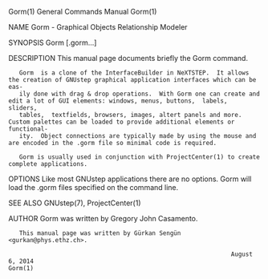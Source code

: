 Gorm(1)                                                       General Commands Manual                                                      Gorm(1)

NAME
       Gorm - Graphical Objects Relationship Modeler

SYNOPSIS
       Gorm [.gorm...]

DESCRIPTION
       This manual page documents briefly the Gorm command.

       Gorm  is a clone of the InterfaceBuilder in NeXTSTEP.  It allows the creation of GNUstep graphical application interfaces which can be eas‐
       ily done with drag & drop operations.  With Gorm one can create and edit a lot of GUI elements: windows, menus, buttons,  labels,  sliders,
       tables,  textfields, browsers, images, altert panels and more.  Custom palettes can be loaded to provide additional elements or functional‐
       ity.  Object connections are typically made by using the mouse and are encoded in the .gorm file so minimal code is required.

       Gorm is usually used in conjunction with ProjectCenter(1) to create complete applications.

OPTIONS
       Like most GNUstep applications there are no options.  Gorm will load the .gorm files specified on the command line.

SEE ALSO
       GNUstep(7), ProjectCenter(1)

AUTHOR
       Gorm was written by Gregory John Casamento.

       This manual page was written by Gürkan Sengün <gurkan@phys.ethz.ch>.

                                                                  August 6, 2014                                                           Gorm(1)
